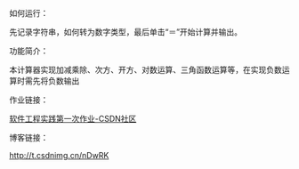 如何运行：

先记录字符串，如何转为数字类型，最后单击“＝”开始计算并输出。

功能简介：

本计算器实现加减乘除、次方、开方、对数运算、三角函数运算等，在实现负数运算时需先将负数输出

作业链接：

[软件工程实践第一次作业-CSDN社区](https://bbs.csdn.net/topics/617294583)

博客链接：

http://t.csdnimg.cn/nDwRK